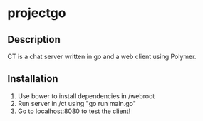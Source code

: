 projectgo
=========

Description
-----------
CT is a chat server written in go and a web client using Polymer.

Installation
----------
1. Use bower to install dependencies in /webroot
2. Run server in /ct using "go run main.go"
3. Go to localhost:8080 to test the client!